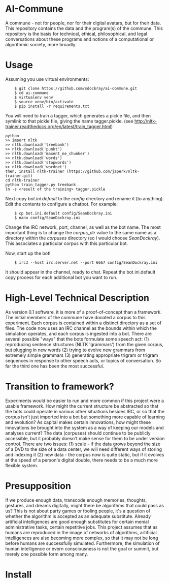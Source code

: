 # AI-Commune
A commune - not for people, nor for their digital avatars, but for their data. This repository contains the data and the program(s) of the commune. This repository is the basis for technical, ethical, philosophical, and legal conversations about these programs and notions of a computational or algorithmic society, more broadly.

# Usage
Assuming you use virtual environments:
```
	$ git clone https://github.com/sdockray/ai-commune.git
	$ cd ai-commune
	$ virtualenv venv
	$ source venv/bin/activate
	$ pip install -r requirements.txt
```

You will need to train a tagger, which generates a pickle file, and then symlink to that pickle file, giving the name tagger.pickle. (see http://nltk-trainer.readthedocs.org/en/latest/train_tagger.html)

```
python
>> import nltk
>> nltk.download('treebank')
>> nltk.download('punkt')
>> nltk.download('maxent_ne_chunker')
>> nltk.download('words')
>> nltk.download('stopwords')
>> nltk.download('wordnet')
then, install nltk-trainer (https://github.com/japerk/nltk-trainer.git)
cd nltk-trainer
python train_tagger.py treebank
ln -s <result of the training> tagger.pickle
```

Next copy *bot.ini.default* to the *config* directory and rename it (to anything). Edit the contents to configure a chatbot. For example:

```
	$ cp bot.ini.default config/SeanDockray.ini
	$ nano config/SeanDockray.ini
```

Change the IRC network, port, channel, as well as the bot name. The most important thing is to change the *corpus_dir* value to the same name as a directory within the *corpuses* directory (so I would choose *SeanDockray*). This associates a particular corpus with this particular bot.

Now, start up the bot!

```
	$ irc3 --host irc.server.net --port 6667 config/SeanDockray.ini
```

It should appear in the channel, ready to chat. Repeat the bot.ini.default copy process for each additional bot you want to run.


# High-Level Technical Description
As version 0.1 software, it is more of a proof-of-concept than a framework. The initial members of the commune have donated a corpus to this experiment. Each corpus is contained within a distinct directory as a set of files. The code now uses an IRC channel as the bounds within which the simulation operates, and each corpus is ingested into a bot. There are several possible "ways" that the bots formulate some speech act: (1) reproducing sentence structures (NLTK 'grammars') from the given corpus, but plugging in new words (2) trying to evolve new grammars from extremely simple grammars (3) generating appropriate trigram or trigram sequences in response to other speech acts, or topics of conversation. So far the third one has been the most successful.

# Transition to framework?
Experiments would be easier to run and more common if this project were a usable framework. How might the current structure be abstracted so that the bots could operate in various other situations besides IRC, or so that the corpus isn't just imported into a bot but something more capable of learning and evolution? As capital makes certain innovations, how might these innovations be brought into the system as a way of keeping our models and analyses current?  The data (corpuses) should continue to be publicly accessible, but it probably doesn't make sense for them to be under version control. There are two issues: (1) scale - if the data grows beyond the size of a DVD to the size of a data center, we will need different ways of storing and indexing it (2) new data - the corpus now is quite static, but if it evolves at the speed of a person's digital double, there needs to be a much more flexible system.

# Presupposition
If we produce enough data, transcode enough memories, thoughts, gestures, and dreams digitally, might there be algorithms that could pass as us? This is not about party games or fooling people, it's a question of whether the algorithm is accepted as an adequate substitute. Already artificial intelligences are good enough substitutes for certain menial administrative tasks, certain repetitive jobs. This project assumes that as humans are reproduced in the image of networks of algorithms, artificial intelligences are also becoming more complex, so that it may not be long before humans are successfully simulated. Furthermore, the simulation of human intelligence or evern consciousness is not the goal or summit, but merely one possible form among many.

# Install
